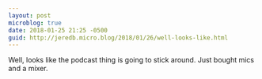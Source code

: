 ```yaml
---
layout: post
microblog: true
date: 2018-01-25 21:25 -0500
guid: http://jeredb.micro.blog/2018/01/26/well-looks-like.html
---
```

Well, looks like the podcast thing is going to stick around. Just bought mics and a mixer.
